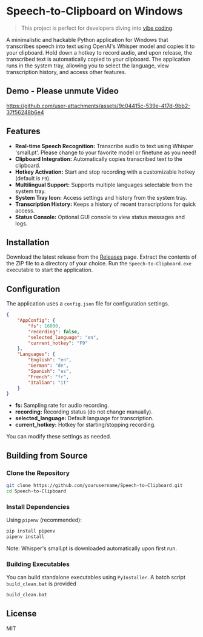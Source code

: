 # Speech-to-Clipboard on Windows

> This project is perfect for developers diving into [vibe coding](https://en.wikipedia.org/wiki/Vibe_coding).

A minimalistic and hackable Python application for Windows that transcribes speech into text using OpenAI's Whisper model and copies it to your clipboard. Hold down a hotkey to record audio, and upon release, the transcribed text is automatically copied to your clipboard. The application runs in the system tray, allowing you to select the language, view transcription history, and access other features. 

## Demo - Please unmute Video

https://github.com/user-attachments/assets/9c04415c-539e-417d-9bb2-37f56248b6e4

## Features

- **Real-time Speech Recognition:** Transcribe audio to text using Whisper 'small.pt'. Please change to your favorite model or finetune as you need!
- **Clipboard Integration:** Automatically copies transcribed text to the clipboard.
- **Hotkey Activation:** Start and stop recording with a customizable hotkey (default is `F9`).
- **Multilingual Support:** Supports multiple languages selectable from the system tray.
- **System Tray Icon:** Access settings and history from the system tray.
- **Transcription History:** Keeps a history of recent transcriptions for quick access.
- **Status Console:** Optional GUI console to view status messages and logs.

## Installation

Download the latest release from the [Releases](https://github.com/DominikLindorfer/Speech-to-Clipboard/releases) page. Extract the contents of the ZIP file to a directory of your choice. Run the `Speech-to-Clipboard.exe` executable to start the application.

## Configuration

The application uses a `config.json` file for configuration settings.

```json config.json
{
    "AppConfig": {
        "fs": 16000,
        "recording": false,
        "selected_language": "en",
        "current_hotkey": "F9"
    },
    "Languages": {
        "English": "en",
        "German": "de",
        "Spanish": "es",
        "French": "fr",
        "Italian": "it"
    }
}
```

- **fs:** Sampling rate for audio recording.
- **recording:** Recording status (do not change manually).
- **selected_language:** Default language for transcription.
- **current_hotkey:** Hotkey for starting/stopping recording.

You can modify these settings as needed.

## Building from Source

### Clone the Repository

```bash
git clone https://github.com/yourusername/Speech-to-Clipboard.git
cd Speech-to-Clipboard
```

### Install Dependencies

Using `pipenv` (recommended):

```bash
pip install pipenv
pipenv install
```

Note: Whisper's small.pt is downloaded automatically upon first run.

### Building Executables

You can build standalone executables using `PyInstaller`. A batch script `build_clean.bat` is provided

```bash
build_clean.bat
```

## License
MIT

